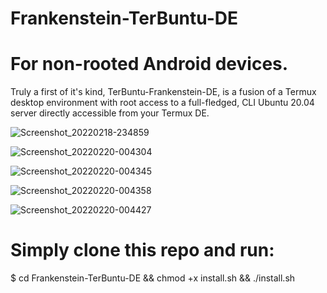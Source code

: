 # Frankenstein-TerBuntu-DE
# For non-rooted Android devices. 

Truly a first of it's kind, TerBuntu-Frankenstein-DE, is a fusion of a Termux desktop environment with root access to a full-fledged, CLI Ubuntu 20.04 server directly accessible from your Termux DE.

![Screenshot_20220218-234859](https://user-images.githubusercontent.com/100149390/155029861-3a498cd4-be9b-4521-9cec-4c1f2b3a92e4.png)

![Screenshot_20220220-004304](https://user-images.githubusercontent.com/100149390/155029895-df952746-7ca7-4424-9a54-99a8dacb06f5.png)

![Screenshot_20220220-004345](https://user-images.githubusercontent.com/100149390/155029975-537878b7-49fc-4b5e-870a-139821194db9.png)

![Screenshot_20220220-004358](https://user-images.githubusercontent.com/100149390/155030021-d30507f1-a39b-4522-a22c-9ecf95195426.png)

![Screenshot_20220220-004427](https://user-images.githubusercontent.com/100149390/155030272-0eb9f130-e8b2-4567-a6b3-761485f0c823.png)

# Simply clone this repo and run:

$ cd Frankenstein-TerBuntu-DE && chmod +x install.sh && ./install.sh
